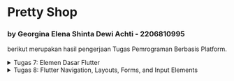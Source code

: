 # Pretty Shop
### by Georgina Elena Shinta Dewi Achti - 2206810995
berikut merupakan hasil pengerjaan Tugas Pemrograman Berbasis Platform.

<details>
<summary>Tugas 7: Elemen Dasar Flutter</summary>

<br>

# TUGAS 7📕

Proyek ini dibuat dengan tujuan memenuhi Tugas 7 Pemrograman Berbasis Platform. Nama aplikasi saya, yaitu **Pretty Shop** bayangannya akan menjadi aplikasi jual-beli aksesoris. 

Saya akan menjelaskan beberapa poin-poin berikut:
1. Apa perbedaan utama antara stateless dan stateful widget dalam konteks pengembangan aplikasi Flutter?
2. Sebutkan seluruh widget yang kamu gunakan untuk menyelesaikan tugas ini dan jelaskan fungsinya masing-masing.
3. Implementasi Proyek 

<details>
<summary>Stateless Widget vs Stateful Widget</summary>

Dalam konteks pengembangan aplikasi menggunakan Flutter, yang merupakan sebuah framework untuk membangun aplikasi mobile, web, dan desktop dari basis kode tunggal, perbedaan utama antara stateless dan stateful widget adalah bagaimana mereka mengelola status (state).

**Stateless Widget:**
- **Tidak ada state:** Stateless widget tidak menyimpan state. Artinya, mereka tidak menyimpan nilai atau konfigurasi yang bisa berubah selama waktu runtime. Contohnya adalah teks atau ikon yang tidak berubah ketika ada interaksi pengguna.
- **Re-rendering:** Ketika informasi yang diberikan kepada widget berubah, widget tersebut akan dibangun ulang (rebuild) untuk memperbarui tampilan.
- **Lifecycle yang sederhana:** Mereka hanya memiliki lifecycle yang sederhana yaitu dibuat dan dihancurkan.
- **Penggunaan:** Stateless widget umumnya digunakan untuk bagian antarmuka pengguna yang statis dan tidak bergantung pada jumlah yang berubah.
- **Contoh:** `Text`, `Icon`, `Container`

**Stateful Widget:**
- **Dengan state:** Stateful widget dirancang untuk menyimpan state. Mereka bisa merespon perubahan data atau perilaku pengguna dan mengubah tampilan mereka sesuai dengan state yang berubah.
- **State object:** Stateful widget memiliki objek state yang terpisah yang menyimpan state dan memiliki lifecycle yang lebih panjang dibandingkan dengan widget itu sendiri.
- **Lifecycle yang kompleks:** Mereka memiliki lifecycle yang lebih kompleks dengan metode seperti `initState`, `setState`, `dispose`, yang memungkinkan untuk inisialisasi state, perubahan state, dan pembersihan sumber daya.
- **Penggunaan:** Digunakan ketika bagian dari UI diharapkan untuk berinteraksi dengan pengguna atau ketika data terkait UI perlu berubah sepanjang waktu (misalnya, input pengguna, data yang diunduh, animasi, dll).
- **Contoh:** `Checkbox`, `Slider`, `Form`


</details>

<details>
<summary>Widget yang digunakan di dalam Aplikasi</summary>

Berikut merupakan beberapa widget yang digunakan untuk memenuhi tugas kelas ini:
1. `Scaffold`: Ini adalah layout utama untuk halaman pada aplikasi Flutter yang menyediakan struktur dasar untuk layout dengan app bar, body, floating action button, drawer, dan bottom navigation.

2. `AppBar`: Sebuah app bar yang biasanya ditampilkan di atas Scaffold yang bisa menampilkan judul, ikon, dan tindakan lainnya.

3. `SingleChildScrollView`: Membuat widget yang dapat discroll.

4. `IconButton`: Tombol dengan ikon yang men-trigger suatu aksi ketika ditekan.

5. `SnackBar`: Sebuah pesan ringan yang muncul di bagian bawah layar untuk memberikan feedback singkat kepada pengguna.

6. `Icon`: Widget yang menampilkan ikon dari library bawaan atau ikon kustom.

7. `Text`: Sebuah widget yang menampilkan serangkaian karakter dengan gaya yang berbeda.

8. `InkWell`: Membuat area yang responsif terhadap sentuhan.

9. `Container` : Membuat sebuah kotak yang dapat menampung widget lainnya.

10. `Column`: Menampilkan children widget secara vertikal.

11. `StatefulWidget`: Dalam kasus ini, Anda mungkin akan menggunakan StatefulWidget untuk mengatur state ketika tombol ditekan untuk menampilkan SnackBar.

12. `MaterialApp`: Menyediakan struktur dasar untuk tampilan aplikasi, seperti tema, home, dan lain-lain.

13. `Padding`: Memberikan padding pada widget yang diinginkan.

</details>

<details>
<summary>Implementasi Proyek</summary>

Baik, mari kita terapkan penjelasan di atas untuk membuat sebuah aplikasi Flutter dengan nama `pretty_shop` dan persiapkan untuk di-push ke repositori GitHub `pretty-shop-mobile`. Berikut adalah langkah-langkahnya:

<details>
<summary>Instalasi Flutter</summary>

Saya melakukan beberapa tahapan berikut:

1. **Sistem yang Saya Miliki**
   - Sistem operasi macOS (64-bit).
   - Apple Silicon (M1)
   - ver 12.2.1

2. **Mengunduh Flutter SDK:**
   - Saya mengunjungi situs Flutter dan mengunduh Flutter SDK untuk macOS Apple Silicon.
   - Ekstrak file ke lokasi yang diinginkan, untuk proyek saya ada di subdirektori `PBPFlutter`.

3. **Menambahkan Flutter ke Path**
   - Buka terminal folder yang berisi ekstrak file `flutter` dan jalankan perintah 
   ```
   export PATH="$PATH:`pwd`/flutter/bin"
   ```
    Perintah ini menetapkan variabel PATH Anda hanya untuk jendela terminal saat ini.

4. **Menjalankan Flutter Doctor**
   - Di terminal yang sama, jalankan perintah `flutter doctor` untuk memeriksa apakah ada dependensi yang perlu Anda instalasi atau konfigurasi.

5. **Melakukan Instalasi sesuai dependensi yang diperlukan**
    - Saya mendownload Android Studio untuk tools yang wajib digunakan
    - Untuk IDE, saya tetap menggunakan VS Code dan mendownload extension yang diperlukan.

</details>

<details>
<summary>Membuat Aplikasi Flutter Baru</summary>

   Buka Terminal atau Command Prompt dan navigasikan ke direktori di mana Anda ingin proyek Flutter berada. Kemudian jalankan perintah:

   ```sh
   flutter create pretty_shop
   cd pretty_shop
   ```

**Menjalankan Aplikasi Flutter:** Jalankan aplikasi dengan `flutter run` atau `flutter run -d chrome` untuk menjalankan di Chrome.

</details>

<details>
<summary> Membuat Struktur Proyek </summary>

tahapan yang saya lakukan:

**Merapikan Struktur Proyek**
   - Buat file `menu.dart` di dalam subdirektori `lib`
   - Saya buat file menu.dart pada direktori `pretty_shop/lib` dan menambahkan potongan kode:
```dart
import 'package:flutter/material.dart';
```
   

   - Pada `main.dart` saya menghapus kelas `MyHomePage` dan `_MyHomePageState` dan menambahkan"

   ```dart
   import 'package:pretty_shop/menu.dart';
   ```

   - Kemudian saya tambahkan kelas `MyHomePage` pada `menu.dart`sebagai widget yang bersifat stateless:
   ```dart
   class MyHomePage extends StatelessWidget {
    MyHomePage({Key? key}) : super(key: key);

    @override
    Widget build(BuildContext context) {
        return Scaffold(
            ...
        );
    }
}
   ```

   - **Membuat tiga tombol sederhana dengan ikon dan teks:**
   Saya akan membuat tombol dengan menggunakan card. Pertama saya definisikan tombol dalam suatu class:
   ```dart
   class ShopItem {
        final String name;
        final IconData icon;
        final Color color;

  ShopItem(this.name, this.icon, this.color);
}
   ```

   Kemudian pada class `MyHomePage` saya tambahkan list berisi objek tombol tersebut. Di bawah kode `MyHomePage({Key? key}) : super(key: key);` saya tambahkan
   ```dart
   class MyHomePage extends StatelessWidget {
    MyHomePage({Key? key}) : super(key: key);

    
  // Menggunakan Colors.pinkAccent untuk warna pink terang
    final List<ShopItem> items = [
        ShopItem("Lihat Item", Icons.checklist, Color.fromARGB(255, 255, 205, 224)),
        ShopItem("Tambah Item", Icons.add_shopping_cart, Color.fromARGB(255, 255, 184, 253)),
        ShopItem("Logout", Icons.logout, Color.fromARGB(255, 174, 235, 255)),
    ];
    ...
   ```

   Lalu saya membuat widget baru untuk membuat cards tersebut:
   ```dart
   @override
  Widget build(BuildContext context) {
    return Material(
      color: item.color,
      child: InkWell(
        // Area responsive terhadap sentuhan
        onTap: () {
          // Memunculkan SnackBar ketika diklik
          ScaffoldMessenger.of(context)
            ..hideCurrentSnackBar()
            ..showSnackBar(SnackBar(
                content: Text("Kamu telah menekan tombol ${item.name}!")));
        },
        child: Container(
          // Container untuk menyimpan Icon dan Text
          padding: const EdgeInsets.all(8),
          child: Center(
            child: Column(
              mainAxisAlignment: MainAxisAlignment.center,
              children: [
                Icon(
                  item.icon,
                  color: Colors.white,
                  size: 30.0,
                ),
                const Padding(padding: EdgeInsets.all(3)),
                Text(
                  item.name,
                  textAlign: TextAlign.center,
                  style: const TextStyle(color: Colors.white),
                ),
              ],
            ),
          ),
        ),
      ),
    );
  }
}
   ```

   Untuk menampilkan card, saya buat halaman utama dengan menambahkan kode berikut pada class `myHomePage`:
   ```dart
   @override
    Widget build(BuildContext context) {
        return Scaffold(
            appBar: AppBar(
              title: const Text(
                'Hi! Welcome to',
              ),
              foregroundColor: Colors.white,
              backgroundColor: const Color.fromARGB(169, 255, 0, 85),
            ),
            body: SingleChildScrollView(
              // Widget wrapper yang dapat discroll
              child: Padding(
                padding: const EdgeInsets.all(10.0), // Set padding dari halaman
                child: Column(
                  // Widget untuk menampilkan children secara vertikal
                  children: <Widget>[
                    const Padding(
                      padding: EdgeInsets.only(top: 10.0, bottom: 10.0),
                      // Widget Text untuk menampilkan tulisan dengan alignment center dan style yang sesuai
                      child: Text(
                        'Pretty Shop', // Text yang menandakan toko
                        textAlign: TextAlign.center,
                        style: TextStyle(
                          fontSize: 30,
                          fontWeight: FontWeight.bold,
                        ),
                      ),
                    ),
                    // Grid layout
                    GridView.count(
                      // Container pada card kita.
                      primary: true,
                      padding: const EdgeInsets.all(20),
                      crossAxisSpacing: 10,
                      mainAxisSpacing: 10,
                      crossAxisCount: 3,
                      shrinkWrap: true,
                      children: items.map((ShopItem item) {
                        // Iterasi untuk setiap item
                        return ShopCard(item);
                      }).toList(),
                    ),
                  ],
                ),
              ),
            ),
          );
        }
   ```

   memunculkan Snackbar:
   ```dart
   child: InkWell(
        // Area responsive terhadap sentuhan
        onTap: () {
          // Memunculkan SnackBar ketika diklik
          ScaffoldMessenger.of(context)
            ..hideCurrentSnackBar()
            ..showSnackBar(SnackBar(
                content: Text("Kamu telah menekan tombol ${item.name}!")));
        },
   ```

   - **Di dalam file `menu.dart` isi keseluruhannya sebagai berikut:**
   
   ```dart
import 'package:flutter/material.dart';

class ShopItem {
  final String name;
  final IconData icon;
  final Color color;

  ShopItem(this.name, this.icon, this.color);
}

class ShopCard extends StatelessWidget {
  final ShopItem item;

  const ShopCard(this.item, {super.key}); // Constructor

  @override
  Widget build(BuildContext context) {
    return Material(
      color: item.color,
      child: InkWell(
        // Area responsive terhadap sentuhan
        onTap: () {
          // Memunculkan SnackBar ketika diklik
          ScaffoldMessenger.of(context)
            ..hideCurrentSnackBar()
            ..showSnackBar(SnackBar(
                content: Text("Kamu telah menekan tombol ${item.name}!")));
        },
        child: Container(
          // Container untuk menyimpan Icon dan Text
          padding: const EdgeInsets.all(8),
          child: Center(
            child: Column(
              mainAxisAlignment: MainAxisAlignment.center,
              children: [
                Icon(
                  item.icon,
                  color: Colors.white,
                  size: 30.0,
                ),
                const Padding(padding: EdgeInsets.all(3)),
                Text(
                  item.name,
                  textAlign: TextAlign.center,
                  style: const TextStyle(color: Colors.white),
                ),
              ],
            ),
          ),
        ),
      ),
    );
  }
}

 class MyHomePage extends StatelessWidget {
    MyHomePage({Key? key}) : super(key: key);

    
  // Menggunakan Colors.pinkAccent untuk warna pink terang
  final List<ShopItem> items = [
    ShopItem("Lihat Item", Icons.checklist, Color.fromARGB(255, 255, 205, 224)),
    ShopItem("Tambah Item", Icons.add_shopping_cart, Color.fromARGB(255, 255, 184, 253)),
    ShopItem("Logout", Icons.logout, Color.fromARGB(255, 174, 235, 255)),
  ];

    @override
    Widget build(BuildContext context) {
        return Scaffold(
            appBar: AppBar(
              title: const Text(
                'Hi! Welcome to',
              ),
              foregroundColor: Colors.white,
              backgroundColor: const Color.fromARGB(169, 255, 0, 85),
            ),
            body: SingleChildScrollView(
              // Widget wrapper yang dapat discroll
              child: Padding(
                padding: const EdgeInsets.all(10.0), // Set padding dari halaman
                child: Column(
                  // Widget untuk menampilkan children secara vertikal
                  children: <Widget>[
                    const Padding(
                      padding: EdgeInsets.only(top: 10.0, bottom: 10.0),
                      // Widget Text untuk menampilkan tulisan dengan alignment center dan style yang sesuai
                      child: Text(
                        'Pretty Shop', // Text yang menandakan toko
                        textAlign: TextAlign.center,
                        style: TextStyle(
                          fontSize: 30,
                          fontWeight: FontWeight.bold,
                        ),
                      ),
                    ),
                    // Grid layout
                    GridView.count(
                      // Container pada card kita.
                      primary: true,
                      padding: const EdgeInsets.all(20),
                      crossAxisSpacing: 10,
                      mainAxisSpacing: 10,
                      crossAxisCount: 3,
                      shrinkWrap: true,
                      children: items.map((ShopItem item) {
                        // Iterasi untuk setiap item
                        return ShopCard(item);
                      }).toList(),
                    ),
                  ],
                ),
              ),
            ),
          );
    }
}
   ```

   - **Di dalam file `main.dart` isi keseluruhannya sebagai berikut:**

   ```dart
import 'package:flutter/material.dart';
import 'package:pretty_shop/menu.dart';

void main() {
  runApp(const MyApp());
}

class MyApp extends StatelessWidget {
  const MyApp({super.key});

  // This widget is the root of your application.
  @override
  Widget build(BuildContext context) {
    return MaterialApp(
      title: 'Pretty Shop',
      theme: ThemeData(
        // This is the theme of your application.
        //
        // TRY THIS: Try running your application with "flutter run". You'll see
        // the application has a blue toolbar. Then, without quitting the app,
        // try changing the seedColor in the colorScheme below to Colors.green
        // and then invoke "hot reload" (save your changes or press the "hot
        // reload" button in a Flutter-supported IDE, or press "r" if you used
        // the command line to start the app).
        //
        // Notice that the counter didn't reset back to zero; the application
        // state is not lost during the reload. To reset the state, use hot
        // restart instead.
        //
        // This works for code too, not just values: Most code changes can be
        // tested with just a hot reload.
        colorScheme: ColorScheme.fromSeed(seedColor: Colors.indigo),
        useMaterial3: true,
      ),
      home: MyHomePage(),
    );
  }
}
```

</details>



</details>
</details>

<details>
<summary>Tugas 8: Flutter Navigation, Layouts, Forms, and Input Elements</summary>

<br>

# TUGAS 8😵‍💫
Proyek ini dibuat dengan tujuan memenuhi Tugas 8 Pemrograman Berbasis Platform. Saya akan menjelaskan beberapa poin-poin berikut:
1. Perbedaan antara `Navigator.push()` dan `Navigator.pushReplacement()`
2. Seluruh widget yang digunakan untuk menyelesaikan tugas ini dan penjelasannya
3. Elemen input pada form 
4. penerapan _clean architecture_ pada aplikasi Flutter
5. Implementasi Proyek

## 🔥```Navigator.push()``` vs ```Navigator.pushReplacement()```🔥
|```Navigator.push()```|```Navigator.pushReplacement()```|
|--|--|
|Menambahkan suatu *route* pada tumpukan navigasi|Menghapus *route* yang lama dengan *route* baru|
|Tidak mengubah urutan route yang ada dalam tumpukan|Mengubah urutan route dengan menghapus yang lama dan menempatkan yang baru di posisi yang sama|
|Tidak mengubah jumlah route dalam tumpukan; hanya menambahkan di atasnya|Mengurangi jumlah total route di tumpukan karena menggantikan route saat ini|
|Memungkinkan kembali ke *route* sebelumnya dengan tombol kembali|Tidak dapat kembali ke layar sebelumnya|
contoh ```Navigator.push()```
```
Navigator.push(
    context,
    MaterialPageRoute(
        builder: (context) => ShopFormPage(),
        ),
    );
```
contoh ```Navigator.pushReplacement()```
```
Navigator.pushReplacement(
    context,
    MaterialPageRoute(
        builder: (context) => MyHomePage(),
        ),
    );
```
## *Layout* widget pada flutter
1. ```Align``` -> mengatur child di dalamnya untuk mengatur tombol save pada form
2. ```Container``` -> Menyimpan ikon dan teks di dalamnya. Memberikan padding dan memiliki latar belakang sesuai warna dari objek ShopItem.
3. ```Padding``` -> menambahkan padding di sekitar child 
4. ```Column``` -> tata letak child-widget secara vertikal
4. ```GridView``` -> Digunakan untuk membuat grid layout 
6. ```ListView``` -> digunakan untuk membuat daftar item dengan jumlah yang dinamis tanpa memerlukan item yang ada sebelumnya.
7. `Center` -> Blok alignment yang menempatkan child di tengah-tengah dirinya.
8. `Expanded` -> Widget yang memperluas child dari Row, Column, atau Flex.
9. `Row` -> Widget yang mengatur daftar child widget secara horizontal.
10. `Stack` -> Menumpuk beberapa child dengan cara yang sederhana
11. `Table` -> Menampilkan child widget dalam baris dan kolom.

## Elemen input pada form
1. Nama Aksesoris <br> Berisi tentang nama barang/aksesoris yang akan diinput pada collection.
2. Harga Aksesoris <br> Banyaknya aksesoris yang ingin di request/pesan
3. Deskripsi <br> Memberikan gambaran terkait aksesoris

## Penerapan *clean architecture* pada aplikasi Flutter
Penerapan clean architecture pada aplikasi Flutter merupakan strategi untuk meningkatkan kebersihan dan keluwesan kode. Inti dari arsitektur ini adalah pemisahan kode menjadi beberapa lapisan yang berbeda namun tetap saling terhubung. Lapisan-lapisan ini mencakup business logic, presenter/UI, state management, sumber data eksternal, dan repository. Dengan pendekatan ini, setiap bagian kode memiliki tanggung jawab yang jelas dan terpisah, yang memungkinkan perubahan atau pembaruan pada satu bagian tanpa mengganggu bagian lainnya.

Keuntungan utama dari metode ini adalah peningkatan kemudahan dalam pengujian dan pemeliharaan kode. Business logic, yang merupakan inti dari aplikasi, terpisah dari lapisan presentasi dan UI. Hal ini memungkinkan pengembang untuk fokus pada logika bisnis tanpa terganggu oleh aspek-aspek tampilan pengguna. Begitu pula dengan state management yang terpisah, memudahkan penanganan dan pemantauan perubahan state dalam aplikasi.

Secara keseluruhan, clean architecture membuat struktur kode pada aplikasi Flutter menjadi lebih modular, mudah diuji, dan mudah dipelihara. Pendekatan ini sangat berguna dalam pengembangan aplikasi yang kompleks, di mana kebutuhan untuk memodifikasi atau menambahkan fitur baru muncul secara reguler.

## Implementasi proyek
#### Menambahkan Form dan Elemen Input
1. Buat berkas baru pada direktori ```lib``` dengan nama ```shoplist_form.dart``` kemudian tambahkan kode berikut,
```
import 'package:pretty_shop/screens/menu.dart';
import 'package:flutter/material.dart';
import 'package:pretty_shop/widgets/left_drawer.dart';
import 'package:pretty_shop/widgets/shop_card.dart';


class ShopFormPage extends StatefulWidget {
    const ShopFormPage({super.key});

    @override
    State<ShopFormPage> createState() => _ShopFormPageState();
}

class _ShopFormPageState extends State<ShopFormPage> {

  final _formKey = GlobalKey<FormState>();
  String _nama = "";
  int _harga = 0;
  String _deskripsi = "";
  @override
  Widget build(BuildContext context) {
    return Scaffold(
      appBar: AppBar(
        title: const Center(
          child: Text(
            'Add Your Favorite Accessories!!',
          ),
        ),
        backgroundColor: Color.fromARGB(255, 138, 233, 219),
        foregroundColor: Colors.white,
      ),
      drawer: const LeftDrawer(),
      body: Container(
        color: Color.fromARGB(255, 231, 195, 238),
      child: Form(
        key: _formKey,
        child: SingleChildScrollView(
          child: Column(
            crossAxisAlignment: CrossAxisAlignment.start,
            children: [
              Padding(
                padding: const EdgeInsets.all(8.0),
                child: Column(
                  crossAxisAlignment: CrossAxisAlignment.start,
                  children: [
                    const Text(
                      'Nama Aksesoris✨',
                      style: TextStyle(
                        fontWeight: FontWeight.bold,
                        fontSize: 16,
                        color: Color.fromARGB(255, 29, 24, 63),
                      ),
                    ),
                    TextFormField(
                      decoration: InputDecoration(
                        hintText: "Masukan nama aksesoris",
                        labelText: "",
                        border: OutlineInputBorder(
                          borderRadius: BorderRadius.circular(5.0),
                        ),
                        fillColor: Color.fromARGB(255, 229, 170, 239),
                        filled: true,
                      ),
                      onChanged: (String? value) {
                        setState(() {
                          _nama = value!;
                        });
                      },
                      validator: (String? value) {
                        if (value == null || value.isEmpty) {
                          return "Nama tidak boleh kosong!";
                        }
                        return null;
                      },
                    ),
                  ],
                ),
              ),
              Padding(
                padding: const EdgeInsets.all(8.0),
                child: Column(
                  crossAxisAlignment: CrossAxisAlignment.start,
                  children: [
                    const Text(
                      'Harga Aksesoris💸',
                      style: TextStyle(
                        fontWeight: FontWeight.bold,
                        fontSize: 16,
                        color: Color.fromARGB(255, 29, 24, 63),
                      ),
                    ),
                    TextFormField(
                      decoration: InputDecoration(
                        hintText: "Masukan harga yang diinginkan",
                        labelText: "",
                        border: OutlineInputBorder(
                          borderRadius: BorderRadius.circular(5.0),
                        ),
                        fillColor: Color.fromARGB(255, 229, 170, 239),
                        filled: true,
                      ),
                      onChanged: (String? value) {
                        setState(() {
                          _harga = int.parse(value!);
                        });
                      },
                      validator: (String? value) {
                        if (value == null || value.isEmpty) {
                          return "Harga tidak boleh kosong!";
                        }
                        if (int.tryParse(value) == null) {
                          return "Harga harus berupa angka!";
                        }
                        return null;
                      },
                    ),
                  ],
                )
              ),
              Padding(
                padding: const EdgeInsets.all(8.0),
                child: Column(
                  crossAxisAlignment: CrossAxisAlignment.start,
                  children: [
                    const Text(
                      'Deskripsi✨',
                      style: TextStyle(
                        fontWeight: FontWeight.bold,
                        fontSize: 16,
                        color: Color.fromARGB(255, 29, 24, 63),
                      ),
                    ),
                    TextFormField(
                      decoration: InputDecoration(
                        hintText: "Masukan deskripsi",
                        labelText: "",
                        border: OutlineInputBorder(
                          borderRadius: BorderRadius.circular(5.0),
                        ),
                        fillColor: Color.fromARGB(255, 229, 170, 239),
                        filled: true,
                      ),
                      maxLines: 5,
                      onChanged: (String? value) {
                        setState(() {
                          _deskripsi = value!;
                        });
                      },
                      validator: (String? value) {
                        if (value == null || value.isEmpty) {
                          return "Deskripsi tidak boleh kosong!";
                        }
                        return null;
                      },
                    ),
                  ],
                )
              ),
    ...
```
kode tersebut digunakan untuk menambahkan 3 elemen input dan validasi input sesuai ketentuan

2. Untuk menambahkan tombol save, tambahkan kode berikut
```
...
Align(
  alignment: Alignment.bottomCenter,
  child: Padding(
    padding: const EdgeInsets.all(8.0),
    child: ElevatedButton(
      style: ButtonStyle(
        backgroundColor:
            MaterialStateProperty.all(Colors.indigo),
      ),
      onPressed: () {
        if (_formKey.currentState!.validate()) {}
      },
      child: const Text(
        "Save",
        style: TextStyle(color: Colors.white),
      ),
    ),
  ),
),
```
#### Navigasi pada tombol ```tambah item```
1. Pada berkas file ```shop_card.dart``` tambahkan kode berikut agar ketika tombol tambah item di tekan akan memunculkan form yang telah dibuat sebelumnnya,
```
onTap: () {
    // Memunculkan SnackBar ketika diklik
    ScaffoldMessenger.of(context)
        ..hideCurrentSnackBar()
        ..showSnackBar(SnackBar(
            content: Text("Kamu telah menekan tombol ${item.name}!")));
    if (item.name == "Tambah Item") {
        Navigator.pushReplacement(
        context,
            MaterialPageRoute(
                builder: (context) => const ShopFormPage(),
            ),
        );
    }
}
```
#### Memunculkan data form dalam bentuk ```pop-up```
1. tambahkan fungsi ```showDialog()``` pada bagian ```onPressed()``` dan memunculkan widget ```AlertDialog```
```
...
  child: ElevatedButton(
      style: ButtonStyle(
        backgroundColor:
            MaterialStateProperty.all(Colors.indigo),
      ),
      onPressed: () {
        if (_formKey.currentState!.validate()) {
          ShopItemList newItem = ShopItemList(nama: _nama, harga: _harga, deskripsi: _deskripsi);
          shopList.add(newItem);
          showDialog(
            context: context,
            builder: (context) {
              return AlertDialog(
                title: const Text('Pesanan aksesoris berhasil ditambahkan'),
                content: SingleChildScrollView(
                  child: Column(
                    crossAxisAlignment:
                        CrossAxisAlignment.start,
                    children: [
                      Text('Nama: $_nama'),
                      Text('Harga: $_harga'),
                      Text('Deskripsi: $_deskripsi'),
                    ],
                  ),
                ),
                actions: [
                  TextButton(
                    child: const Text('OK'),
                    onPressed: () {
                      Navigator.pop(context);
                      Navigator.pushReplacement(
                        context,
                        MaterialPageRoute(
                          builder: (context) => MyHomePage(),
                        ),
                      );
                    },
                  ),
                ],
              );
            },
          );
        _formKey.currentState!.reset();
        }
      },
      child: const Text(
        "Save",
        style: TextStyle(color: Colors.white),
      ),
    ),
  ...
```
#### Menambahkan drawer
1. Buat direktori baru pada direktori ```lib``` dengan nama ```widgets```. Kemudian buat file baru dengan nama ```left_drawrer.dart``` lalu tambahkan kode berikut
```
class LeftDrawer extends StatelessWidget {
  const LeftDrawer({super.key});

  @override
  Widget build(BuildContext context) {
    return Drawer(
      child: ListView(
        children: [
          const DrawerHeader(
            decoration: BoxDecoration(
              color: Colors.indigo,
            ),
            child: Column(
              children: [
                Text(
                  'Shopping List',
                  textAlign: TextAlign.center,
                  style: TextStyle(
                    fontSize: 30,
                    fontWeight: FontWeight.bold,
                    color: Colors.white,
                  ),
                ),
                Padding(padding: EdgeInsets.all(10)),
                Text("Catat seluruh keperluan belanjamu di sini!",
                  textAlign: TextAlign.center,
                  style: TextStyle(
                    fontSize: 15,
                    fontWeight: FontWeight.normal,
                    color: Colors.white,
                  ),
                ),
              ],
            ),
          ),
  ...
```
2. Navigasi pada tombol ```tambah item```. Saat di tekan akan membuka form
```
      ListTile(
        leading: const Icon(Icons.home_outlined),
        title: const Text('Halaman Utama'),
        // Bagian redirection ke MyHomePage
        onTap: () {
          Navigator.pushReplacement(
              context,
              MaterialPageRoute(
                builder: (context) => MyHomePage(),
              ));
        },
      ),

      ListTile(
        leading: const Icon(Icons.add_shopping_cart),
        title: const Text('Tambah Produk'),
        // Bagian redirection ke ShopFormPage
        onTap: () {
          Navigator.pushReplacement(
              context,
              MaterialPageRoute(
                builder: (context) => ShopFormPage(),
              ));
        },
      ),
  ...
```
#### Refactoring file
1. Buat file baru pada direktori ```widgets``` dengan nama ```shop_card.dart``` 
2. Pindahkan isi ```ShopItem``` dari berkas ```menu.dart``` ke ```shop_card.dart```
3. Buat direktori baru ```screens``` pada direktori ```lib```
4. Pindahkan berkas ```menu.dart``` dan ```shop_form.dart``` ke direktori ```screens```

# BONUS💞
#### Menampilkan daftar item yang telah dibuat dari form 
1. Buat berkas baru dalam direktori ```widgets``` dengan nama ```shoplist_page``` lalu tambahkan kode berikut
```
class ShopListPage extends StatelessWidget {
  final List<ShopItemList> shopList;

  ShopListPage({required this.shopList});

  @override
  Widget build(BuildContext context) {
    return Scaffold(
      appBar: AppBar(
        title: const Text(
          'List of Items',
          textAlign: TextAlign.center,
        ),
        centerTitle: true,
        backgroundColor: Color.fromARGB(255, 198, 222, 255),
        foregroundColor: Colors.white,
      ),
      drawer: const LeftDrawer(),
      backgroundColor: Color.fromARGB(255, 244, 197, 221),
      body: ListView.builder(
        itemCount: shopList.length,
        itemBuilder: (context, index) {
          return Card(
            elevation: 4.0,
            margin: EdgeInsets.all(8.0),
            child: ListTile(
              title: Text('Nama Aksesoris: ' + shopList[index].nama),
              subtitle: Text('Harga: ${shopList[index].harga}\nDeskripsi: ${shopList[index].deskripsi}'),
              
              tileColor: Color.fromARGB(255, 255, 158, 215),
            ),
          );
        },
      ),
      floatingActionButton: ElevatedButton(
        onPressed: () {
          // Navigator.pop(context);
          Navigator.pushReplacement(
            context,
            MaterialPageRoute(
              builder: (context) => MyHomePage(),
            ),
          );
        },
        child: Text('Back'),
      ),
    );
  }
}
```
#### Menambahkan opsi tambah item pada drawer
1. Pada berkas ```left_drawer.dart``` tambahkan kode berikut
```
 ...
    ListTile(
      leading: const Icon(Icons.checklist),
      title: const Text('Lihat Item'),
      // Bagian redirection ke ShopFormPage
      onTap: () {
        Navigator.pushReplacement(
          context,
          MaterialPageRoute(
            builder: (context) => ShopListPage(shopList: shopList),
        ));
      },
    ),
  ...
```
#### Navigasi pada tombol ```lihat item```
1. Pada berkas file ```shop_card.dart``` tambahkan kode berikut agar saat tombol tambah item di tekan akan memunculkan form yang telah dibuat sebelumnnya,
```
...
else if (item.name == "Lihat Item"){
            Navigator.pushReplacement(
              context,
              MaterialPageRoute(
                builder: (context) => ShopListPage(shopList: shopList),
              ),
            );
          }
        },
```


</details>
